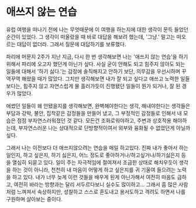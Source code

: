 # 애쓰지 않는 연습

유럽 여행을 떠나기 전에 나는 무엇때문에 이 여행을 하는지에 대한 생각이 문득 들었던 순간이 있었다. 그 생각이 떠올랐을 때 바로 대답을 해보려 했는데, '그냥.' 말고는 떠오르는 대답이 없더라. 그래서 질문에 대답하기를 보류했다.

파리에 머문지 2주가 지난 지금, 다시 한 번 생각해보면 나는 '애쓰지 않는 연습'을 하기 위해서 파리에 오고자 했던게 아닌가 싶다. 사실 굳이 안해도 되고 힘주지 않아도 되는 일들에 대해서 '하기 싫다.'는 감정에 솔직해지고 안하기 보단, 의무감을 우선시하며 꾸역꾸역 해왔을 때가 많았다. 그치만 생각해보면 내가 잘 되고 싶다고 애쓰고 노력한 일들보다는, 힘주지 않고 자연스럽게 물 흘러가듯이 진행됐던 일들이 뭔가 되거나, 잘 된 경우가 많았다.

애썼던 일들이 왜 안됐을지를 생각해보면, 완벽해야한다는 생각, 해내야한다는 생각들은 부담과 강박, 불안, 집착같은 감정들을 만들어 냈고, 그 부정적인 감정들로 인해서 내 모습은 점점 부자연스러워졌던 것 같다. 모든건 조화로워야하고, 주변과 상호작용 해야하는데, 부자연스러운 나는 상대적으로 단방향적이여서 외부와 융화될 수 없었던게 아닐까싶다.

그래서 나는 이전보다 더 애쓰지않으려는 연습을 매일 하고있다. 진짜 내가 좋아서 하는 일인지, 하고 싶은지, 하기 싫은지, 어느 정도로 좋아하거나/하고싶거나/하기싫은지 등을 열심히 되묻고 있다. 일이 주는 자극적임에 절여져서 조급한 상태로 해치우듯이 생각을 하는 것이 아니라, 천천히 내 마음이 어떻게 하고 싶은지를 귀 기울여 들으려는 노력을 하고 있다. 내가 너무 늦게 이런 것들을 배우게 된게 아닌가해서 여전히 마음도 급하고, 여전히 바라는 방향과는 달리 서두르다보니 실수도 많이하고... 그래서 흠 많은 사람처럼 느껴져서 속상하지만, 성찰하고 스스로 혼도내고 용서도하고 격려도 하면서 나를 구원하며 살아보는 중이다.
